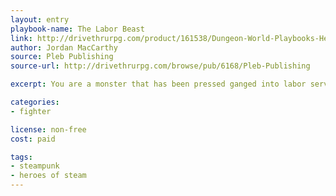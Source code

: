 ```yaml
---
layout: entry
playbook-name: The Labor Beast
link: http://drivethrurpg.com/product/161538/Dungeon-World-Playbooks-Heroes-of-Steam-Bundle
author: Jordan MacCarthy
source: Pleb Publishing
source-url: http://drivethrurpg.com/browse/pub/6168/Pleb-Publishing

excerpt: You are a monster that has been pressed ganged into labor services...

categories:
- fighter

license: non-free
cost: paid

tags:
- steampunk
- heroes of steam
---
```


